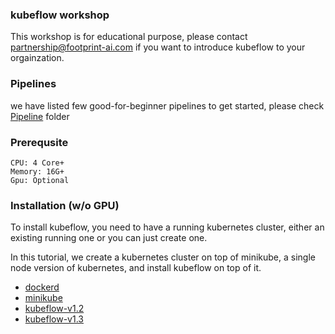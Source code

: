 ### kubeflow workshop

This workshop is for educational purpose, please contact <partnership@footprint-ai.com> if you want to introduce kubeflow to your orgainzation.


### Pipelines

we have listed few good-for-beginner pipelines to get started, please check [Pipeline](pipelines) folder

### Prerequsite

```
CPU: 4 Core+
Memory: 16G+
Gpu: Optional
```

### Installation (w/o GPU)

To install kubeflow, you need to have a running kubernetes cluster, either an existing running one or you can just create one.

In this tutorial, we create a kubernetes cluster on top of minikube, a single node version of kubernetes, and install kubeflow on top of it.


* [dockerd](install/dockerd.sh)
* [minikube](install/minikube.sh)
* [kubeflow-v1.2](install/kubeflow.v12.sh)
* [kubeflow-v1.3](install/kubeflow.v13.sh)
